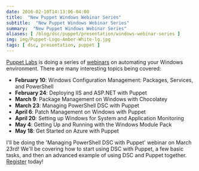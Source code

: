 ```yaml
---
date: 2016-02-10T14:13:06-04:00
title:  "New Puppet Windows Webinar Series"
subtitle:  "New Puppet Windows Webinar Series"
summary:  "New Puppet Windows Webinar Series"
aliases: [ /blog/dsc/puppet/presentation/windows-webinar-series ]
img: img/Puppet-Logo-Amber-White-lg.jpg
tags: [ dsc, presentation, puppet ]
---
```


[Puppet Labs](https://puppetlabs.com) is doing a series of [webinars](https://puppetlabs.com/blog/announcing-our-windows-webinar-series) on automating your Windows environment. There are many interesting topics being covered:

- **February 10**: Windows Configuration Management: Packages, Services, and PowerShell
- **February 24**: Deploying IIS and ASP.NET with Puppet
- **March 9**: Package Management on Windows with Chocolatey
- **March 23**: Managing PowerShell DSC with Puppet
- **April 6**: Patch Management on Windows with Puppet
- **April 20**: Setting up Windows for System and Application Monitoring
- **May 4**: Getting Up and Running with the Windows Module Pack
- **May 18**: Get Started on Azure with Puppet

I'll be doing the 'Managing PowerShell DSC with Puppet' webinar on March 23rd! We'll be covering how to start using DSC with Puppet, a few basic tasks, and then an advanced example of using DSC and Puppet together. [Register](http://info.puppetlabs.com/1885-Windows-Series-Main_LP-Registration.html?_ga=1.99520668.381244880.1457036048) today!
